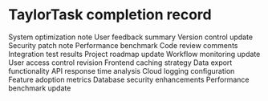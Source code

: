 # TaylorTask completion record
System optimization note
User feedback summary
Version control update
Security patch note
Performance benchmark
Code review comments
Integration test results
Project roadmap update
Workflow monitoring update
User access control revision
Frontend caching strategy
Data export functionality
API response time analysis
Cloud logging configuration
Feature adoption metrics
Database security enhancements
Performance benchmark update
